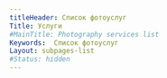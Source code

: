 ```yaml
---
titleHeader: Список фотоуслуг
Title: Услуги
#MainTitle: Photography services list
Keywords:  Список фотоуслуг
Layout: subpages-list
#Status: hidden
---
```

